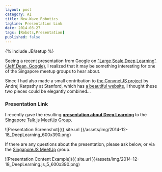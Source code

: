 ```yaml
---
layout: post
category: AI
title: New-Wave Robotics
tagline: Presentation Link
date: 2014-03-27
tags: [Robots,Presentation]
published: false
---
```

{% include JB/setup %}

Seeing a recent presentation from Google on 
["Large Scale Deep Learning" (Jeff Dean, Google)](http://static.googleusercontent.com/media/research.google.com/en/us/people/jeff/CIKM-keynote-Nov2014.pdf), 
I realized that it may be something interesting for one of the Singapore meetup groups to hear about.

Since I had also made a small contribution to 
[the ConvnetJS project](https://github.com/karpathy/convnetjs) 
by Andrej Karpathy at Stanford, 
which has [a beautiful website](http://cs.stanford.edu/people/karpathy/convnetjs/), 
I thought these two pieces could be elegantly combined...


### Presentation Link

I recently gave the resulting 
<strong><a href="http://redcatlabs.com/2014-12-18_DeepLearning.js/" target="_blank">presentation about Deep Learning</a></strong> 
to the [Singapore Talk.js MeetUp Group](http://www.meetup.com/Singapore-JS/events/219129996/).

![Presentation Screenshot]({{ site.url }}/assets/img/2014-12-18_DeepLearning_600x390.png)

If there are any questions about the presentation, please ask below, or via the [SingaporeJS MeetUp](http://www.meetup.com/Singapore-JS/) group.

![Presentation Content Example]({{ site.url }}/assets/img/2014-12-18_DeepLearning.js_5_600x390.png)
